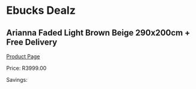 
# Ebucks Dealz
## Arianna Faded Light Brown Beige 290x200cm + Free Delivery
[Product Page](https://www.ebucks.com/web/shop/productSelected.do?prodId=1210457415&catId=1209942745)

Price: R3999.00

Savings: 


	